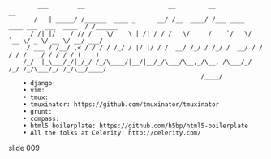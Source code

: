             ___        __                       __         __                                __
           /   | _____/ /______  ____ _      __/ /__  ____/ /___ ____  ____ ___  ___  ____  / /______
          / /| |/ ___/ //_/ __ \/ __ \ | /| / / / _ \/ __  / __ `/ _ \/ __ `__ \/ _ \/ __ \/ __/ ___/
         / ___ / /__/ ,< / / / / /_/ / |/ |/ / /  __/ /_/ / /_/ /  __/ / / / / /  __/ / / / /_(__  )
        /_/  |_\___/_/|_/_/ /_/\____/|__/|__/_/\___/\__,_/\__, /\___/_/ /_/ /_/\___/_/ /_/\__/____/
                                                         /____/
        • django:
        • vim:
        • tmux:
        • tmuxinator: https://github.com/tmuxinator/tmuxinator
        • grunt:
        • compass:
        • html5 boilerplate: https://github.com/h5bp/html5-boilerplate
        • All the folks at Celerity: http://celerity.com/















































































slide 009
